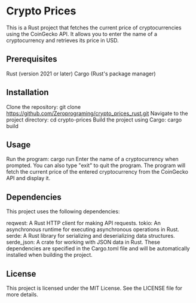 # Crypto Prices
This is a Rust project that fetches the current price of cryptocurrencies using the CoinGecko API. It allows you to enter the name of a cryptocurrency and retrieves its price in USD.

## Prerequisites
Rust (version 2021 or later)
Cargo (Rust's package manager)
## Installation
Clone the repository: git clone https://github.com/Zeroprograming/crypto_prices_rust.git
Navigate to the project directory: cd crypto-prices
Build the project using Cargo: cargo build
## Usage
Run the program: cargo run
Enter the name of a cryptocurrency when prompted. You can also type "exit" to quit the program.
The program will fetch the current price of the entered cryptocurrency from the CoinGecko API and display it.
## Dependencies
This project uses the following dependencies:

reqwest: A Rust HTTP client for making API requests.
tokio: An asynchronous runtime for executing asynchronous operations in Rust.
serde: A Rust library for serializing and deserializing data structures.
serde_json: A crate for working with JSON data in Rust.
These dependencies are specified in the Cargo.toml file and will be automatically installed when building the project.

## License
This project is licensed under the MIT License. See the LICENSE file for more details.
